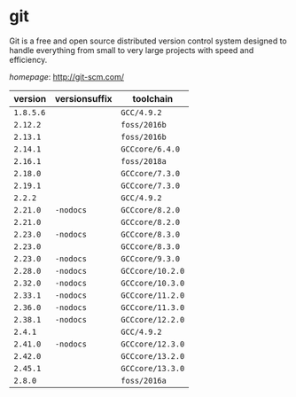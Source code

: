 # git

Git is a free and open source distributed version control system designed to handle everything from small to very large projects with speed and efficiency.

*homepage*: <http://git-scm.com/>

version | versionsuffix | toolchain
--------|---------------|----------
``1.8.5.6`` |  | ``GCC/4.9.2``
``2.12.2`` |  | ``foss/2016b``
``2.13.1`` |  | ``foss/2016b``
``2.14.1`` |  | ``GCCcore/6.4.0``
``2.16.1`` |  | ``foss/2018a``
``2.18.0`` |  | ``GCCcore/7.3.0``
``2.19.1`` |  | ``GCCcore/7.3.0``
``2.2.2`` |  | ``GCC/4.9.2``
``2.21.0`` | ``-nodocs`` | ``GCCcore/8.2.0``
``2.21.0`` |  | ``GCCcore/8.2.0``
``2.23.0`` | ``-nodocs`` | ``GCCcore/8.3.0``
``2.23.0`` |  | ``GCCcore/8.3.0``
``2.23.0`` | ``-nodocs`` | ``GCCcore/9.3.0``
``2.28.0`` | ``-nodocs`` | ``GCCcore/10.2.0``
``2.32.0`` | ``-nodocs`` | ``GCCcore/10.3.0``
``2.33.1`` | ``-nodocs`` | ``GCCcore/11.2.0``
``2.36.0`` | ``-nodocs`` | ``GCCcore/11.3.0``
``2.38.1`` | ``-nodocs`` | ``GCCcore/12.2.0``
``2.4.1`` |  | ``GCC/4.9.2``
``2.41.0`` | ``-nodocs`` | ``GCCcore/12.3.0``
``2.42.0`` |  | ``GCCcore/13.2.0``
``2.45.1`` |  | ``GCCcore/13.3.0``
``2.8.0`` |  | ``foss/2016a``
